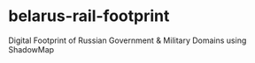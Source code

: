 # belarus-rail-footprint
Digital Footprint of Russian Government &amp; Military Domains using ShadowMap
